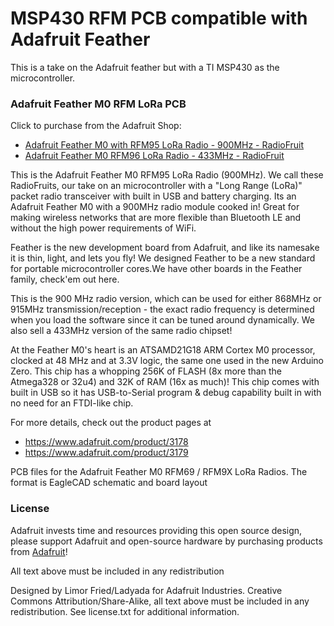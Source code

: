 # MSP430 RFM PCB compatible with Adafruit Feather

This is a take on the Adafruit feather but with a TI MSP430 as the microcontroller. 


### Adafruit Feather M0 RFM LoRa PCB

Click to purchase from the Adafruit Shop:
- [Adafruit Feather M0 with RFM95 LoRa Radio - 900MHz - RadioFruit](https://www.adafruit.com/product/3178)
- [Adafruit Feather M0 RFM96 LoRa Radio - 433MHz - RadioFruit](https://www.adafruit.com/product/3179)

This is the Adafruit Feather M0 RFM95 LoRa Radio (900MHz). We call these RadioFruits, our take on an microcontroller with a "Long Range (LoRa)" packet radio transceiver with built in USB and battery charging. Its an Adafruit Feather M0 with a 900MHz radio module cooked in! Great for making wireless networks that are more flexible than Bluetooth LE and without the high power requirements of WiFi.

Feather is the new development board from Adafruit, and like its namesake it is thin, light, and lets you fly! We designed Feather to be a new standard for portable microcontroller cores.We have other boards in the Feather family, check'em out here.

This is the 900 MHz radio version, which can be used for either 868MHz or 915MHz transmission/reception - the exact radio frequency is determined when you load the software since it can be tuned around dynamically. We also sell a 433MHz version of the same radio chipset!

At the Feather M0's heart is an ATSAMD21G18 ARM Cortex M0 processor, clocked at 48 MHz and at 3.3V logic, the same one used in the new Arduino Zero. This chip has a whopping 256K of FLASH (8x more than the Atmega328 or 32u4) and 32K of RAM (16x as much)! This chip comes with built in USB so it has USB-to-Serial program & debug capability built in with no need for an FTDI-like chip.

For more details, check out the product pages at

  * https://www.adafruit.com/product/3178
  * https://www.adafruit.com/product/3179
  
PCB files for the Adafruit Feather M0 RFM69 / RFM9X LoRa Radios. The format is EagleCAD schematic and board layout

### License

Adafruit invests time and resources providing this open source design, please support Adafruit and open-source hardware by purchasing products from [Adafruit](https://www.adafruit.com)!

All text above must be included in any redistribution

Designed by Limor Fried/Ladyada for Adafruit Industries.
Creative Commons Attribution/Share-Alike, all text above must be included in any redistribution. 
See license.txt for additional information.
